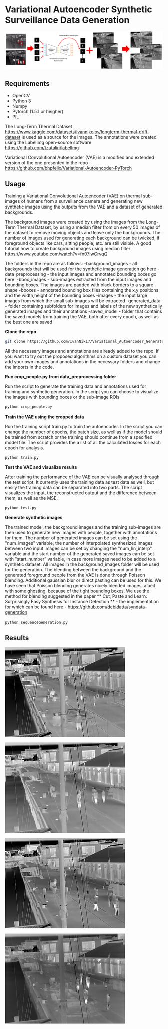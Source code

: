 # Variational Autoencoder Synthetic Surveillance Data Generation

![Visual](examples/overview.png)

## Requirements

- OpenCV
- Python 3
- Numpy
- Pytorch (1.5.1 or heigher)
- PIL

The Long-Term Thermal Dataset https://www.kaggle.com/datasets/ivannikolov/longterm-thermal-drift-dataset is used as a source for the images. The annotations were created using the LabelImg open-source software https://github.com/tzutalin/labelImg

Variational Convolutional Autoencoder (VAE) is a modified and extended version of the one presented in the repo - https://github.com/bhpfelix/Variational-Autoencoder-PyTorch

## Usage

Training a Variational Convolutional Autoencoder (VAE) on thermal sub-images of humans from a surveillance camera and generating new synthetic images using the outputs from the VAE and a dataset of generated backgrounds.

The background images were created by using the images from the Long-Term Thermal Dataset, by using a median filter from on every 50 images of the dataset to remove moving objects and leave only the backgrounds. The number of images used for generating each background can be twicked, if foreground objects like cars, sitting people, etc. are still visible. A good tutorial how to create background images using median filter https://www.youtube.com/watch?v=fn07iwCrvqQ

The folders in the repo are as follows:
 -background_images - all backgrounds that will be used for the synthetic image generation go here
 -data_preprocessing - the input images and annotated bounding boxes go here:
  -bbox_images - sub-images extracted from the input images and bounding boxes. The images are padded with black borders to a square shape
  -bboxes - annotated bounding box files containing the x,y positions and the width,height of the bounding boxes
  -images - the input large images from which the small sub-images will be extracted
 -generated_data - folder containing subfolders for images and labels of the new synthetically generated images and their annotations
 -saved_model - folder that contains the saved models from training the VAE, both after every epoch, as well as the best one are saved
 

**Clone the repo**

```bash
git clone https://github.com/IvanNik17/Variational_Autoencoder_Generate_Synthetic_Surveillance_Data.git
```
All the necessary images and annotations are already added to the repo. If you want to try out the proposed algorithms on a custom dataset you can add your own images and annotations in the necessary folders and change the imports in the code. 

**Run crop_people.py from data_preprocessing folder**

Run the script to generate the training data and annotations used for training and synthetic generation. In the script you can choose to visualize the images with bounding boxes or the sub-image ROIs

```bash
python crop_people.py
```
**Train the VAE using the cropped data**

Run the training script train.py to train the autoencoder. In the script you can change the number of epochs, the batch size, as well as if the model should be trained from scratch or the training should continue from a specified model file. The script provides the a list of all the calculated losses for each epoch for analysis.

```bash
python train.py
```
**Test the VAE and visualize results**

After training the performance of the VAE can be visually analysed through the test script. It currently uses the training data as test data as well, but easily the training data can be separated into two parts. The script visualizes the input, the reconstructed output and the difference between them, as well as the MSE.

```bash
python test.py
```

**Generate synthetic images**

The trained model, the background images and the training sub-images are then used to generate new images with people, together with annotations for them.
The number of generated images can be set using the "num_images" variable, the number of interpolated synthesized images between two input images can be set by changing the "num_lin_interp" variable and the start number of the generated saved images can be set with "start_number" variable, in case more images need to be added to a synthetic dataset. All images in the background_images folder will be used for the generation. The blending between the background and the generated foreground people from the VAE is done through Poisson blending. Additional gaussian blur or direct pasting can be used for this. We have seen that Poisson blending generates nicely blended images, aibeit with some ghosting, because of the tight bounding boxes. We use the method for blending suggested in the paper ** Cut, Paste and Learn: Surprisingly Easy Synthesis for Instance Detection ** - the implementation for which can be found here - https://github.com/debidatta/syndata-generation

```bash
python sequenceGeneration.py
```

## Results

![Screenshot1 Image](examples/image_21.jpg)

![Screenshot2 Image](examples/image_26.jpg)

![Screenshot3 Image](examples/image_60.jpg)

![Screenshot3 Image](examples/image_106.jpg)
